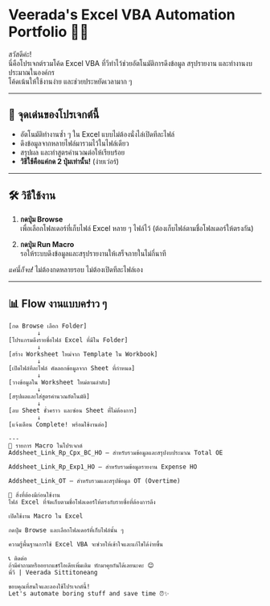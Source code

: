 # Veerada's Excel VBA Automation Portfolio 💼✨

สวัสดีค่ะ!  
นี่คือโปรเจกต์รวมโค้ด Excel VBA ที่วีทำไว้ช่วยอัตโนมัติการดึงข้อมูล สรุปรายงาน และทำงานงบประมาณในองค์กร  
โค้ดเน้นให้ใช้งานง่าย และช่วยประหยัดเวลามาก ๆ

---

## 🎯 จุดเด่นของโปรเจกต์นี้

- อัตโนมัติทำงานซ้ำ ๆ ใน Excel แบบไม่ต้องนั่งไล่เปิดทีละไฟล์  
- ดึงข้อมูลจากหลายไฟล์มารวมไว้ในไฟล์เดียว  
- สรุปผล และทำสูตรคำนวณต่อให้เรียบร้อย  
- **วิธีใช้คือแค่กด 2 ปุ่มเท่านั้น!** (ง่ายเว่อร์)

---

## 🛠️ วิธีใช้งาน

1. **กดปุ่ม Browse**  
   เพื่อเลือกโฟลเดอร์ที่เก็บไฟล์ Excel หลาย ๆ ไฟล์ไว้ (ต้องเก็บไฟล์ตามชื่อโฟลเดอร์ให้ตรงกัน)  
   
2. **กดปุ่ม Run Macro**  
   รอให้ระบบดึงข้อมูลและสรุปรายงานให้เสร็จภายในไม่กี่นาที

*แค่นี้ก็จบ!* ไม่ต้องกดหลายรอบ ไม่ต้องเปิดทีละไฟล์เอง

---

## 📊 Flow งานแบบคร่าว ๆ

```plaintext
[กด Browse เลือก Folder]  
        ↓  
[โปรแกรมดึงรายชื่อไฟล์ Excel ที่มีใน Folder]  
        ↓  
[สร้าง Worksheet ใหม่จาก Template ใน Workbook]  
        ↓  
[เปิดไฟล์ทีละไฟล์ คัดลอกข้อมูลจาก Sheet ที่กำหนด]  
        ↓  
[วางข้อมูลใน Worksheet ใหม่ตามลำดับ]  
        ↓  
[สรุปผลและใส่สูตรคำนวณอัตโนมัติ]  
        ↓  
[ลบ Sheet ชั่วคราว และซ่อน Sheet ที่ไม่ต้องการ]  
        ↓  
[แจ้งเตือน Complete! พร้อมใช้งานต่อ]

---
📝 รายการ Macro ในโปรเจกต์
Addsheet_Link_Rp_Cpx_BC_HO — สำหรับรวมข้อมูลและสรุปงบประมาณ Total OE

Addsheet_Link_Rp_Exp1_HO — สำหรับรวมข้อมูลรายงาน Expense HO

Addsheet_Link_OT — สำหรับรวมและสรุปข้อมูล OT (Overtime)

🧰 สิ่งที่ต้องมีก่อนใช้งาน
ไฟล์ Excel ที่จัดเก็บตามชื่อโฟลเดอร์ให้ตรงกับรายชื่อที่ต้องการดึง

เปิดใช้งาน Macro ใน Excel

กดปุ่ม Browse และเลือกโฟลเดอร์ที่เก็บไฟล์นั้น ๆ

ความรู้พื้นฐานการใช้ Excel VBA จะช่วยให้เข้าใจและแก้ไขได้ง่ายขึ้น

📞 ติดต่อ
ถ้ามีคำถามหรืออยากแชร์ไอเดียเพิ่มเติม ทักมาคุยกันได้เลยนะคะ 😊
พี่วี | Veerada Sittitoneang

ขอบคุณที่สนใจและลองใช้โปรเจกต์นี้!
Let's automate boring stuff and save time ⏰✨
